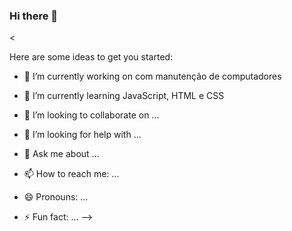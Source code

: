 ### Hi there 👋

<

Here are some ideas to get you started:

- 🔭 I’m currently working on  com manutenção de computadores
- 🌱 I’m currently learning JavaScript, HTML e  CSS

- 👯 I’m looking to collaborate on ...
- 🤔 I’m looking for help with ...
- 💬 Ask me about ...
- 📫 How to reach me: ...
- 😄 Pronouns: ...
- ⚡ Fun fact: ...
-->
